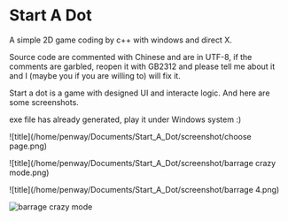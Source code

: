 # Start A Dot

A simple 2D game  coding by c++ with windows and direct X.

Source code are commented with Chinese and are in UTF-8, if the comments are garbled, reopen it with GB2312 and please tell me about it and I (maybe you if you are willing to) will fix it.

Start a dot is a game with designed UI and interacte logic. And here are some screenshots.

exe file has already generated, play it under Windows system :)

![title](/home/penway/Documents/Start_A_Dot/screenshot/choose page.png)

![title](/home/penway/Documents/Start_A_Dot/screenshot/barrage crazy mode.png)

![title](/home/penway/Documents/Start_A_Dot/screenshot/barrage 4.png)

![barrage crazy mode](/home/penway/Documents/Start_A_Dot/screenshot/barbel.png)

